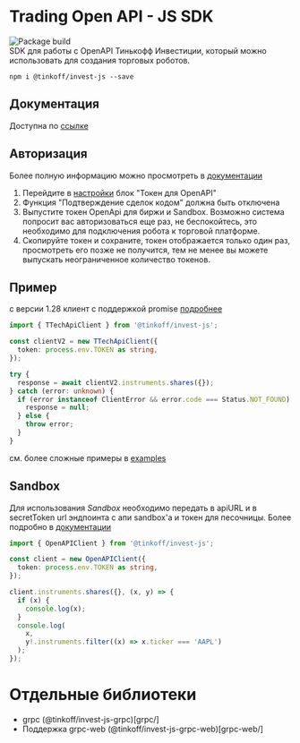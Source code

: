 # Trading Open API - JS SDK
![Package build](https://github.com/whonion/invest-js/actions/workflows/build.yml/badge.svg)<br>
SDK для работы с OpenAPI Тинькофф Инвестиции, который можно использовать для создания торговых роботов.

`npm i @tinkoff/invest-js --save`

## Документация

Доступна по [ссылке](https://russianinvestments.github.io/investAPI/)

## Авторизация

Более полную информацию можно просмотреть в [документации](https://russianinvestments.github.io/investAPI/token/)

1. Перейдите в [настройки](https://tinkoff.ru/invest/settings/) блок "Токен для OpenAPI"
2. Функция "Подтверждение сделок кодом" должна быть отключена
3. Выпустите токен OpenApi для биржи и Sandbox. Возможно система
   попросит вас авторизоваться еще раз, не беспокойтесь, это необходимо
   для подключения робота к торговой платформе.
4. Скопируйте токен и сохраните, токен отображается только один раз, просмотреть
   его позже не получится, тем не менее вы можете выпускать неограниченное количество токенов.

## Пример

с версии 1.28 клиент с поддержкой promise [подробнее](https://github.com/deeplay-io/nice-grpc/tree/master/packages/nice-grpc#client)

```typescript
import { TTechApiClient } from '@tinkoff/invest-js';

const clientV2 = new TTechApiClient({
  token: process.env.TOKEN as string,
});

try {
  response = await clientV2.instruments.shares({});
} catch (error: unknown) {
  if (error instanceof ClientError && error.code === Status.NOT_FOUND) {
    response = null;
  } else {
    throw error;
  }
}
```
см. более сложные примеры в [examples](./examples)

## Sandbox

Для использования _Sandbox_ необходимо передать в apiURL и в secretToken url
эндпоинта с апи sandbox'а и токен для песочницы.
Более подробно в [документации](https://russianinvestments.github.io/investAPI/head-sandbox/)

```typescript
import { OpenAPIClient } from '@tinkoff/invest-js';

const client = new OpenAPIClient({
  token: process.env.TOKEN as string,
});

client.instruments.shares({}, (x, y) => {
  if (x) {
    console.log(x);
  }
  console.log(
    x,
    y!.instruments.filter((x) => x.ticker === 'AAPL')
  );
});
```

# Отдельные библиотеки

* grpc (@tinkoff/invest-js-grpc)[grpc/]
* Поддержка grpc-web (@tinkoff/invest-js-grpc-web)[grpc-web/]


